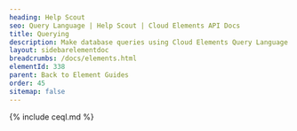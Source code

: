 ```yaml
---
heading: Help Scout
seo: Query Language | Help Scout | Cloud Elements API Docs
title: Querying
description: Make database queries using Cloud Elements Query Language.
layout: sidebarelementdoc
breadcrumbs: /docs/elements.html
elementId: 338
parent: Back to Element Guides
order: 45
sitemap: false
---
```


{% include ceql.md %}
